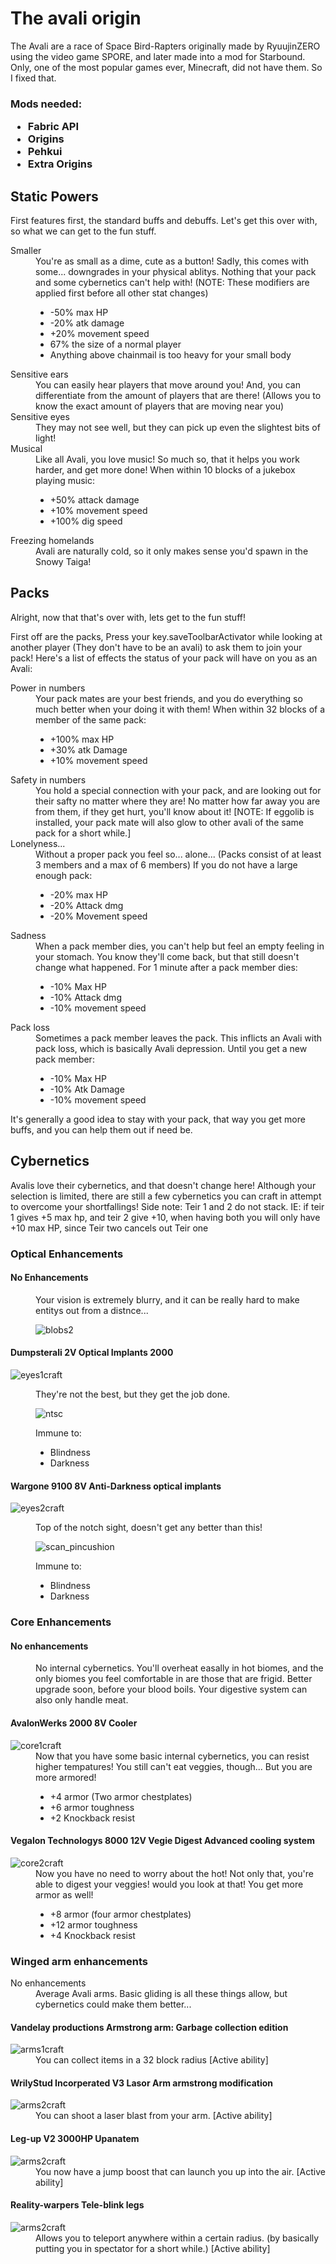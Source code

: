 <h1> The avali origin </h1>
  
  <p> The Avali are a race of Space Bird-Rapters originally made by RyuujinZERO using the video game SPORE, and later made into a mod for Starbound.
    Only, one of the most popular games ever, Minecraft, did not have them.
    So I fixed that.</p>
    <h3>
  Mods needed:
  <ul>
    <li>
      Fabric API
    </li>
    <li>
      Origins
    </li>
    <li>
      Pehkui
    </li>
    <li>
      Extra Origins
    </li>
  </ul>
    <h2>Static Powers</h2>
  <p> First features first, the standard buffs and debuffs. Let's get this over with, so what we can get to the fun stuff.</p>
  <dl>
    <dt>
      Smaller
    </dt>
    <dd>
      You're as small as a dime, cute as a button! Sadly, this comes with some... downgrades in your physical ablitys. Nothing that your pack and some cybernetics can't help with! (NOTE: These modifiers are applied first before all other stat changes)
      <ul>
        <li>
          -50% max HP
        </li>
        <li>
          -20% atk damage
        </li>
        <li>
          +20% movement speed
        </li>
        <li>
          67% the size of a normal player
        </li>
        <li>
          Anything above chainmail is too heavy for your small body
        </li>
      </ul>
    </dd>
    <dt>
      Sensitive ears
    </dt>
    <dd>
      You can easily hear players that move around you! And, you can differentiate from the amount of players that are there! (Allows you to know the exact amount of players that are moving near you)
    </dd>
    <dt>
      Sensitive eyes
    </dt>
    <dd>
      They may not see well, but they can pick up even the slightest bits of light!
    </dd>
    <dt>
      Musical
    </dt>
    <dd>
      Like all Avali, you love music! So much so, that it helps you work harder, and get more done!   
      When within 10 blocks of a jukebox playing music:
      <ul>
        <li>
          +50% attack damage
        </li>
        <li>
          +10% movement speed
        </li>
        <li>
          +100% dig speed
        </li>
      </ul>
    </dd>
    <dt>
      Freezing homelands
    </dt>
    <dd>
      Avali are naturally cold, so it only makes sense you'd spawn in the Snowy Taiga!
    </dd>
    </dl>
    <h2>Packs</h2>
    <p> Alright, now that that's over with, lets get to the fun stuff!</p>
    <p> First off are the packs, Press your key.saveToolbarActivator while looking at another player (They don't have to be an avali) to ask them to join your pack! Here's a list of effects the status of your pack will have on you as an Avali:</p>
  <dl>
    <dt>
      Power in numbers
    </dt>
  <dd>
    Your pack mates are your best friends, and you do everything so much better when your doing it with them! When within 32 blocks of a member of the same pack:
    <ul>
      <li>
        +100% max HP
      </li>
      <li>
        +30% atk Damage
      </li>
      <li>
        +10% movement speed
      </li>
    </ul>
  </dd>
  <dt>
    Safety in numbers
  </dt>
  <dd>
    You hold a special connection with your pack, and are looking out for their safty no matter where they are! No matter how far away you are from them, if they get hurt, you'll know about it! [NOTE: If eggolib is installed, your pack mate will also glow to other avali of the same pack for a short while.]
  </dd>
  <dt>
    Lonelyness...
  </dt>
  <dd>
    Without a proper pack you feel so... alone... (Packs consist of at least 3 members and a max of 6 members) If you do not have a large enough pack:
    <ul>
      <li>
        -20% max HP
      </li>
      <li>
        -20% Attack dmg
      </li>
      <li>
        -20% Movement speed
      </li>
    </ul>
  </dd>
  <dt>
    Sadness
  </dt>
  <dd>
    When a pack member dies, you can't help but feel an empty feeling in your stomach. You know they'll come back, but that still doesn't change what happened. For 1 minute after a pack member dies:
    <ul>
      <li>
        -10% Max HP
      </li>
      <li>
        -10% Attack dmg
      </li>
      <li>
        -10% movement speed
      </li>
    </ul>
  </dd>
  <dt>
    Pack loss
  </dt>
  <dd>
    Sometimes a pack member leaves the pack. This inflicts an Avali with pack loss, which is basically Avali depression. Until you get a new pack member:
    <ul>
      <li>
        -10% Max HP
      </li>
      <li>
        -10% Atk Damage
      </li>
      <li>
        -10% movement speed
      </li>
    </ul>
  </dd>
  </dl>
  <p> It's generally a good idea to stay with your pack, that way you get more buffs, and you can help them out if need be.</p>
  <h2> Cybernetics</h2>
  <p> Avalis love their cybernetics, and that doesn't change here! Although your selection is limited, there are still a few cybernetics you can craft in attempt to overcome your shortfallings! Side note: Teir 1 and 2 do not stack. IE: if teir 1 gives +5 max hp, and teir 2 give +10, when having both you will only have +10 max HP, since Teir two cancels out Teir one</p>
 <h3> Optical Enhancements</h3>
 <dl>
  <dt>
    <h4>No Enhancements</h4>
  </dt>
  <dd>
    <p>Your vision is extremely blurry, and it can be really hard to make entitys out from a distnce...</p>
    <img src="https://static.wikia.nocookie.net/minecraft_gamepedia/images/9/9d/Blobs2.png/revision/latest/scale-to-width-down/475?cb=20130920101527" alt="blobs2">
  </dd>
  <dt>
    <h4>Dumpsterali 2V Optical Implants 2000</h4>
    <img src="https://i.imgur.com/O9muXn8.png" alt="eyes1craft">
  </dt>
  <dd>
    <p>They're not the best, but they get the job done.</p>
    <img src="https://static.wikia.nocookie.net/minecraft_gamepedia/images/e/e1/Ntsc.png/revision/latest/scale-to-width-down/475?cb=20130920101546" alt="ntsc">
    <p>
      Immune to:
    <ul>
      <li>
        Blindness
      </li>
      <li>
        Darkness
      </li>
    </ul>
    </p>
  </dd>
  <dt>
    <h4>Wargone 9100 8V Anti-Darkness optical implants</h4>
    <img src="https://i.imgur.com/5zeRmXB.png" alt="eyes2craft">
  </dt>
  <dd>
    <p>Top of the notch sight, doesn't get any better than this!</p>
    <img src="https://static.wikia.nocookie.net/minecraft_gamepedia/images/c/cb/Scan_pincushion.png/revision/latest/scale-to-width-down/475?cb=20130920101553" alt="scan_pincushion">
    <p>
      Immune to:
    <ul>
      <li>
        Blindness
      </li>
      <li>
        Darkness
      </li>
    </ul>
    </p>
  </dd>
  </dl>
  <h3> Core Enhancements</h3>
  <dl>
  <dt>
    <h4> No enhancements </h4>
  </dt>
  <dd>
    No internal cybernetics. You'll overheat easally in hot biomes, and the only biomes you feel comfortable in are those that are frigid. Better upgrade soon, before your blood boils. Your digestive system can also only handle meat.
  </dd>
  <dt>
    <h4>AvalonWerks 2000 8V Cooler</h4>
    <img src="https://i.imgur.com/6ADdekt.png" alt="core1craft">
  </dt>
  <dd>
    Now that you have some basic internal cybernetics, you can resist higher tempatures! You still can't eat veggies, though... But you are more armored!
    <ul>
      <li>
        +4 armor (Two armor chestplates)
      </li>
      <li>
        +6 armor toughness
      </li>
      <li>
        +2 Knockback resist
      </li>
    </ul>
  </dd>
  <dt>
    <h4>Vegalon Technologys 8000 12V Vegie Digest Advanced cooling system</h4>
    <img src="https://i.imgur.com/rDCwWiA.png" alt="core2craft">
  </dt>
  <dd>
    Now you have no need to worry about the hot! Not only that, you're able to digest your veggies! would you look at that! You get more armor as well!
    <ul>
      <li>
        +8 armor (four armor chestplates)
      </li>
      <li>
        +12 armor toughness
      </li>
      <li>
        +4 Knockback resist
      </li>
    </ul>
  </dd>
  </dl>
  <h3>Winged arm enhancements</h3>
  <dl>
  <dt>
    No enhancements
  </dt>
  <dd>
    Average Avali arms. Basic gliding is all these things allow, but cybernetics could make them better...
  </dd>
  <dt>
    <h4>Vandelay productions Armstrong arm: Garbage collection edition</h4>
    <img src="https://i.imgur.com/ydPETgI.png" alt="arms1craft">
  </dt>
  <dd>
    You can collect items in a 32 block radius [Active ability]
  </dd>
  <dt>
    <h4>WrilyStud Incorperated V3 Lasor Arm armstrong modification</h4>
    <img src="https://i.imgur.com/kcFhDsd.png" alt="arms2craft">
  </dt>
  <dd>
    You can shoot a laser blast from your arm. [Active ability]
  </dd>
  <dt>
    <h4>Leg-up V2 3000HP Upanatem</h4>
    <img src="https://i.imgur.com/FS2fZrn.png" alt="arms2craft">
  </dt>
  <dd>
    You now have a jump boost that can launch you up into the air. [Active ability]
  </dd>
  <dt>
    <h4>Reality-warpers Tele-blink legs</h4>
    <img src="https://i.imgur.com/XOecVUz.png" alt="arms2craft">
  </dt>
  <dd>
    Allows you to teleport anywhere within a certain radius. (by basically putting you in spectator for a short while.) [Active ability]
  </dd>
  </dl>

